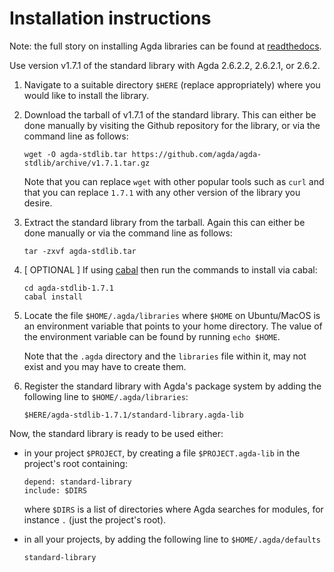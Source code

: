 Installation instructions
=========================

Note: the full story on installing Agda libraries can be found at [readthedocs](http://agda.readthedocs.io/en/latest/tools/package-system.html).

Use version v1.7.1 of the standard library with Agda 2.6.2.2, 2.6.2.1, or 2.6.2.

1. Navigate to a suitable directory `$HERE` (replace appropriately) where
   you would like to install the library.

2. Download the tarball of v1.7.1 of the standard library. This can either be
   done manually by visiting the Github repository for the library, or via the
   command line as follows:
   ```
   wget -O agda-stdlib.tar https://github.com/agda/agda-stdlib/archive/v1.7.1.tar.gz
   ```
   Note that you can replace `wget` with other popular tools such as `curl` and that
   you can replace `1.7.1` with any other version of the library you desire.

3. Extract the standard library from the tarball. Again this can either be
   done manually or via the command line as follows:
   ```
   tar -zxvf agda-stdlib.tar
   ```

4. [ OPTIONAL ] If using [cabal](https://www.haskell.org/cabal/) then run
   the commands to install via cabal:
   ```
   cd agda-stdlib-1.7.1
   cabal install
   ```

5. Locate the file `$HOME/.agda/libraries` where `$HOME` on Ubuntu/MacOS
   is an environment variable that points to your home directory. The
   value of the environment variable can be found by running `echo $HOME`.

   Note that the `.agda` directory and the `libraries` file within it,
   may not exist and you may have to create them.

6. Register the standard library with Agda's package system by adding
   the following line to `$HOME/.agda/libraries`:
   ```
   $HERE/agda-stdlib-1.7.1/standard-library.agda-lib
   ```

Now, the standard library is ready to be used either:

- in your project `$PROJECT`, by creating a file
  `$PROJECT.agda-lib` in the project's root containing:
  ```
  depend: standard-library
  include: $DIRS
  ```
  where `$DIRS` is a list of directories where Agda
  searches for modules, for instance `.` (just the project's root).

- in all your projects, by adding the following line to
  `$HOME/.agda/defaults`
  ```
  standard-library
  ```
